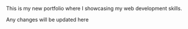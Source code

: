 This is my new portfolio where I showcasing my web development skills.

Any changes will be updated here

